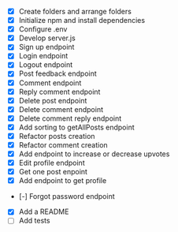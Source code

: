 - [x] Create folders and arrange folders
- [x] Initialize npm and install dependencies
- [x] Configure .env
- [x] Develop server.js
- [x] Sign up endpoint
- [x] Login endpoint
- [x] Logout endpoint
- [x] Post feedback endpoint
- [x] Comment endpoint
- [x] Reply comment endpoint
- [x] Delete post endpoint
- [x] Delete comment endpoint
- [x] Delete comment reply endpoint
- [x] Add sorting to getAllPosts endpoint
- [x] Refactor posts creation
- [x] Refactor comment creation
- [x] Add endpoint to increase or decrease upvotes
- [x] Edit profile endpoint
- [x] Get one post enpoint
- [x] Add endpoint to get profile
- [-] Forgot password endpoint
- [x] Add a README
- [ ] Add tests